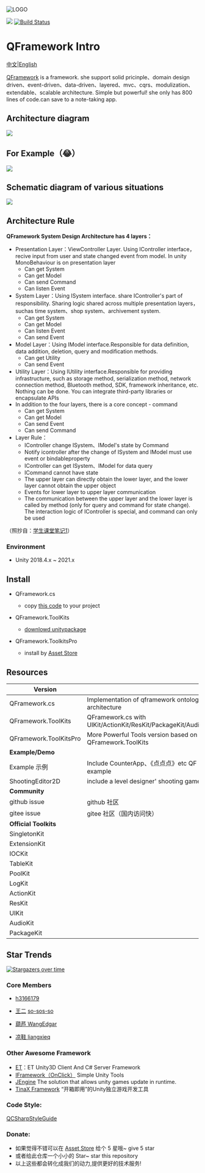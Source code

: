 ![LOGO](https://file.liangxiegame.com/67ca2c27-d711-40b2-96f3-d2f6071e3f3c.png)

[![](https://img.shields.io/badge/license-MIT-blue.svg)](https://github.com/liangxiegame/QFramework/blob/master/LICENSE)
[![Build Status](https://travis-ci.org/liangxiegame/QFramework.svg?branch=master)](https://travis-ci.org/liangxiegame/QFramework)


# QFramework Intro

[中文](README)|[English](README_EN.md)

[QFramework](https://github.com/liangxiegame/QFramework)  is a framework. she support solid pricinple、domain design driven、event-driven、data-driven、layered、mvc、cqrs、modulization、extendable、scalable architecture. Simple but powerful! she only has 800 lines of code.can save to a note-taking app. 

## Architecture diagram

![](http://processon.com/chart_image/5c270aa6e4b007ba5d5029dc.png)

## For Example（😂）

![](https://file.liangxiegame.com/5fcdf6d1-0605-4ae6-b4bf-12e661eb2f1e.png)

## Schematic diagram of various situations

![](http://processon.com/chart_image/5cbb1edce4b0bab90960a4f6.png)

## Architecture Rule

**QFramework System Design Architecture has 4 layers：**

* Presentation Layer：ViewController Layer. Using IController interface，recive input from user and state changed event from model. In unity MonoBehaviour is on presentation layer
    * Can get System
    * Can get Model
    * Can send Command
    * Can listen Event
* System Layer：Using ISystem interface. share IController's part of responsibility. Sharing logic shared across multiple presentation layers，suchas time system、shop system、archivement system.
    * Can get System
    * Can get Model
    * Can listen Event
    * Can send Event
* Model Layer：Using IModel interface.Responsible for data definition, data addition, deletion, query and modification methods.
    * Can get Utility
    * Can send Event
* Utility Layer：Using IUtility interface.Responsible for providing infrastructure, such as storage method, serialization method, network connection method, Bluetooth method, SDK, framework inheritance, etc. Nothing can be done. You can integrate third-party libraries or encapsulate APIs
* In addition to the four layers, there is a core concept - command
    * Can get System
    * Can get Model
    * Can send Event
    * Can send Command
* Layer Rule：
    * IController change ISystem、IModel's state by Command
    * Notify icontroller after the change of ISystem and IModel must use event or bindableproperty
    * IController can get ISystem、IModel for data query
    * ICommand cannot have state
    * The upper layer can directly obtain the lower layer, and the lower layer cannot obtain the upper object
    * Events for lower layer to upper layer communication
    * The communication between the upper layer and the lower layer is called by method (only for query and command for state change). The interaction logic of IController is special, and command can only be used

（照抄自：[学生课堂笔记1](https://github.com/Haogehaojiu/FrameworkDesign)）

### Environment

* Unity 2018.4.x ~ 2021.x

## Install

* QFramework.cs
    * copy [this code](QFramework.cs) to your project

* QFramework.ToolKits
    * [downlowd unitypackage](./QFramework.Toolkits.unitypackage)
* QFramework.ToolkitsPro
    * install by [Asset Store](http://u3d.as/SJ9) 


## Resources

| **Version**            |                                                              |                                                              |
| ---------------------- | ------------------------------------------------------------ | ------------------------------------------------------------ |
| QFramework.cs          | Implementation of qframework ontology architecture           | [code file](./QFramework.cs)                                 |
| QFramework.ToolKits    | QFramework.cs  with UIKit/ActionKit/ResKit/PackageKit/AudioKit | [downlowd](./QFramework.Toolkits.unitypackage)               |
| QFramework.ToolKitsPro | More Powerful Tools version based on QFramework.ToolKits     | [AssetStore](http://u3d.as/SJ9)                              |
| **Example/Demo**       |                                                              |                                                              |
| Example 示例           | Include  CounterApp、《点点点》etc QF example                | [github](https://github.com/liangxiegame/QFramework.Example)\|[gitee](https://gitee.com/liangxiegame/QFramework.Example) |
| ShootingEditor2D       | include a level designer' shooting game                      | [github](https://github.com/liangxiegame/ShootingEditor2D)\|[gitee](https://gitee.com/liangxiegame/ShootingEditor2D) |
| **Community**          |                                                              |                                                              |
| github issue           | github 社区                                                  | [地址](https://github.com/liangxiegame/QFramework/issues/new) |
| gitee issue            | gitee 社区（国内访问快）                                     | [地址](https://gitee.com/liangxiegame/QFramework/issues)     |
| **Official Toolkits**  |                                                              |                                                              |
| SingletonKit           |                                                              | [github](https://github.com/liangxiegame/SingletonKit)\|[gitee](https://gitee.com/liangxiegame/SingletonKit) |
| ExtensionKit           |                                                              | [github](https://github.com/liangxiegame/ExtensionKit)\|[gitee](https://gitee.com/liangxiegame/ExtensionKit) |
| IOCKit                 |                                                              | [github](https://github.com/liangxiegame/IOCKit)\|[gitee](https://gitee.com/liangxiegame/IOCKit) |
| TableKit               |                                                              | [github](https://github.com/liangxiegame/TableKit)\|[gitee](https://gitee.com/liangxiegame/TableKit) |
| PoolKit                |                                                              | [github](https://github.com/liangxiegame/PoolKit)\|[gitee](https://gitee.com/liangxiegame/PoolKit) |
| LogKit                 |                                                              | [github](https://github.com/liangxiegame/LogKit)\|[gitee](https://gitee.com/liangxiegame/LogKit) |
| ActionKit              |                                                              | [github](https://github.com/liangxiegame/ActionKit)\|[gitee](https://gitee.com/liangxiegame/ActionKit) |
| ResKit                 |                                                              | [github](https://github.com/liangxiegame/ResKit)\|[gitee](https://gitee.com/liangxiegame/ResKit) |
| UIKit                  |                                                              | [github](https://github.com/liangxiegame/UIKit)\|[gitee](https://gitee.com/liangxiegame/UIKit) |
| AudioKit               |                                                              | [github](https://github.com/liangxiegame/AudioKit)\|[gitee](https://gitee.com/liangxiegame/AudioKit) |
| PackageKit             |                                                              | [github](https://github.com/liangxiegame/PackageKit)\|[gitee](https://gitee.com/liangxiegame/PackageKit) |



## Star Trends

[![Stargazers over time](https://starchart.cc/liangxiegame/QFramework.svg)](https://starchart.cc/liangxiegame/QFramework)

### Core Members

* [h3166179](https://github.com/h3166179)
* [王二](https://github.com/so-sos-so) [so-sos-so](https://github.com/so-sos-so)

* [葫芦 WangEdgar](https://github.com/WangEdgar)

* [凉鞋 liangxieq](https://github.com/liangxieq)




### Other Awesome Framework

- [ET](https://github.com/egametang/ET)：ET Unity3D Client And C# Server Framework
- [IFramework（OnClick）](https://github.com/OnClick9927/IFramework) Simple Unity Tools
- [JEngine](https://github.com/JasonXuDeveloper/JEngine)  The solution that allows unity games update in runtime.
- [TinaX Framework](https://tinax.corala.space/) “开箱即用”的Unity独立游戏开发工具

### Code Style:

[QCSharpStyleGuide](https://github.com/liangxiegame/QCSharpStyleGuide)


### Donate:

* 如果觉得不错可以在 [Asset Store](http://u3d.as/SJ9) 给个 5 星哦~ give 5 star
* 或者给此仓库一个小小的  Star~ star this repository
* 以上这些都会转化成我们的动力,提供更好的技术服务! 